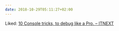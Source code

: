 ```yaml
---
date: 2018-10-29T05:11:27+02:00
---
```


Liked: [10 Console tricks, to debug like a Pro. – ITNEXT](https://itnext.io/10-console-tricks-to-debug-like-a-pro-66ee2225ec57)
